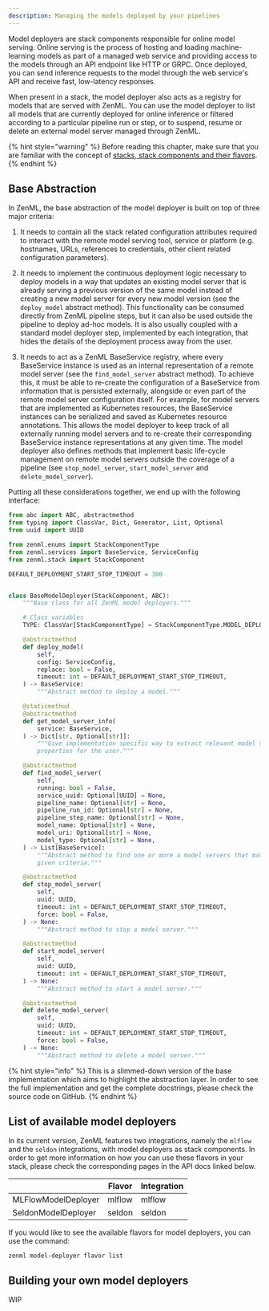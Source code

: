 ```yaml
---
description: Managing the models deployed by your pipelines
---
```


Model deployers are stack components responsible for online model serving.
Online serving is the process of hosting and loading machine-learning models 
as part of a managed web service and providing access to the models through 
an API endpoint like HTTP or GRPC. Once deployed, you can send inference 
requests to the model through the web service's API and receive fast, 
low-latency responses.

When present in a stack, the model deployer also acts as a registry for models
that are served with ZenML. You can use the model deployer to list all 
models that are currently deployed for online inference or filtered according 
to a particular pipeline run or step, or to suspend, resume or delete an 
external model server managed through ZenML.

{% hint style="warning" %}
Before reading this chapter, make sure that you are familiar with the 
concept of [stacks, stack components and their flavors](./introduction.md).  
{% endhint %}

## Base Abstraction

In ZenML, the base abstraction of the model deployer is built on top of three 
major criteria:

1. It needs to contain all the stack related configuration attributes required 
   to interact with the remote model serving tool, service or platform (e.g.
   hostnames, URLs, references to credentials, other client related
   configuration parameters).
    
2. It needs to implement the continuous deployment logic necessary to deploy 
   models in a way that updates an existing model server that is already serving 
   a previous version of the same model instead of creating a new model server
   for every new model version (see the `deploy_model` abstract method).
   This functionality can be consumed directly from ZenML pipeline steps, but
   it can also be used outside the pipeline to deploy ad-hoc models. It is
   also usually coupled with a standard model deployer step, implemented by
   each integration, that hides the details of the deployment process away from
   the user.
    
3. It needs to act as a ZenML BaseService registry, where every BaseService 
   instance is used as an internal representation of a remote model server (see 
   the `find_model_server` abstract method). To achieve this, it must be able to
   re-create the configuration of a BaseService from information that is
   persisted externally, alongside or even part of the remote model server
   configuration itself. For example, for model servers that are implemented as
   Kubernetes resources, the BaseService instances can be serialized and saved
   as Kubernetes resource annotations. This allows the model deployer to keep
   track of all externally running model servers and to re-create their
   corresponding BaseService instance representations at any given time.
   The model deployer also defines methods that implement basic life-cycle
   management on remote model servers outside the coverage of a pipeline
   (see `stop_model_server`, `start_model_server` and `delete_model_server`).

Putting all these considerations together, we end up with the following
interface:

```python
from abc import ABC, abstractmethod
from typing import ClassVar, Dict, Generator, List, Optional
from uuid import UUID

from zenml.enums import StackComponentType
from zenml.services import BaseService, ServiceConfig
from zenml.stack import StackComponent

DEFAULT_DEPLOYMENT_START_STOP_TIMEOUT = 300


class BaseModelDeployer(StackComponent, ABC):
    """Base class for all ZenML model deployers."""

    # Class variables
    TYPE: ClassVar[StackComponentType] = StackComponentType.MODEL_DEPLOYER

    @abstractmethod
    def deploy_model(
        self,
        config: ServiceConfig,
        replace: bool = False,
        timeout: int = DEFAULT_DEPLOYMENT_START_STOP_TIMEOUT,
    ) -> BaseService:
        """Abstract method to deploy a model."""

    @staticmethod
    @abstractmethod
    def get_model_server_info(
        service: BaseService,
    ) -> Dict[str, Optional[str]]:
        """Give implementation specific way to extract relevant model server
        properties for the user."""

    @abstractmethod
    def find_model_server(
        self,
        running: bool = False,
        service_uuid: Optional[UUID] = None,
        pipeline_name: Optional[str] = None,
        pipeline_run_id: Optional[str] = None,
        pipeline_step_name: Optional[str] = None,
        model_name: Optional[str] = None,
        model_uri: Optional[str] = None,
        model_type: Optional[str] = None,
    ) -> List[BaseService]:
        """Abstract method to find one or more a model servers that match the
        given criteria."""

    @abstractmethod
    def stop_model_server(
        self,
        uuid: UUID,
        timeout: int = DEFAULT_DEPLOYMENT_START_STOP_TIMEOUT,
        force: bool = False,
    ) -> None:
        """Abstract method to stop a model server."""

    @abstractmethod
    def start_model_server(
        self,
        uuid: UUID,
        timeout: int = DEFAULT_DEPLOYMENT_START_STOP_TIMEOUT,
    ) -> None:
        """Abstract method to start a model server."""

    @abstractmethod
    def delete_model_server(
        self,
        uuid: UUID,
        timeout: int = DEFAULT_DEPLOYMENT_START_STOP_TIMEOUT,
        force: bool = False,
    ) -> None:
        """Abstract method to delete a model server."""
```

{% hint style="info" %}
This is a slimmed-down version of the base implementation which aims to 
highlight the abstraction layer. In order to see the full implementation 
and get the complete docstrings, please check the source code on GitHub.
{% endhint %}


## List of available model deployers

In its current version, ZenML features two integrations, namely the `mlflow` 
and the `seldon` integrations, with model deployers as stack components. In 
order to get more information on how you can use these flavors in your stack, 
please check the corresponding pages in the API docs linked below.

|                        | Flavor    | Integration |
|------------------------|-----------|-------------|
| MLFlowModelDeployer    | mlflow    | mlflow      |
| SeldonModelDeployer    | seldon    | seldon      |

If you would like to see the available flavors for model deployers, you can 
use the command:

```shell
zenml model-deployer flavor list
```

## Building your own model deployers

WIP

